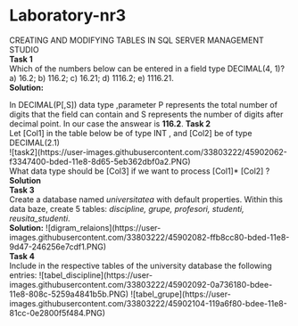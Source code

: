# Laboratory-nr3
CREATING AND MODIFYING TABLES IN SQL SERVER MANAGEMENT STUDIO
<br><b>Task 1</b><br>
Which of the numbers below can be entered in a field type DECIMAL(4, 1)?
a) 16.2; b) 116.2; c) 16.21; d) 1116.2; e) 1116.21.
<br>
<b>Solution:</b>
<p> In DECIMAL(P[,S]) data type ,parameter P represents the total number of digits that the field can contain and S represents the number of digits after decimal point. In our case the answear is <b>116.2</b>.
  <b>Task 2</b><br>
Let [Col1] in the table below be of type INT , and [Col2] be of type DECIMAL(2.1) <br>
![task2](https://user-images.githubusercontent.com/33803222/45902062-f3347400-bded-11e8-8d65-5eb362dbf0a2.PNG)
  <br>What data type should be [Col3] if we want to process [Col1]* [Col2] ?
<br><b>Solution</b>
<br><b>Task 3</b><br> 
  Create a database named <i>universitatea</i> with default properties. Within this data baze, create 5 tables: <i>discipline, grupe, profesori, studenti, reusita_studenti</i>.
<br><b>Solution:</b>  
 ![digram_relaions](https://user-images.githubusercontent.com/33803222/45902082-ffb8cc80-bded-11e8-9d47-246256e7cdf1.PNG)
<br><b>Task 4</b><br>
Include in the respective tables of the university database the following entries:
  ![tabel_discipline](https://user-images.githubusercontent.com/33803222/45902092-0a736180-bdee-11e8-808c-5259a4841b5b.PNG)
![tabel_grupe](https://user-images.githubusercontent.com/33803222/45902104-119a6f80-bdee-11e8-81cc-0e2800f5f484.PNG)

